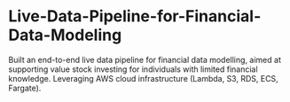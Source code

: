 # Live-Data-Pipeline-for-Financial-Data-Modeling
Built an end-to-end live data pipeline for financial data modelling, aimed at supporting value stock investing for individuals with limited financial knowledge. Leveraging AWS cloud infrastructure (Lambda, S3, RDS, ECS, Fargate).
